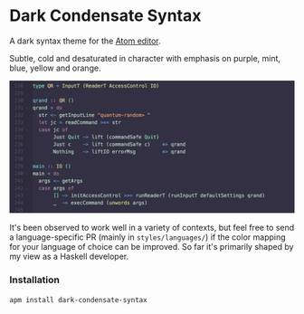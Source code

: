 # Dark Condensate Syntax

A dark syntax theme for the [Atom editor](https://atom.io).

Subtle, cold and desaturated in character with emphasis on purple, mint, blue, yellow and orange.

<img src="https://raw.githubusercontent.com/BlackBrane/dark-condensate-syntax/master/img/qrand.png" width="700">

It's been observed to work well in a variety of contexts, but feel free to send a language-specific PR (mainly in `styles/languages/`) if the color mapping for your language of choice can be improved. So far it's primarily shaped by my view as a Haskell developer.


### Installation

```
apm install dark-condensate-syntax
```
